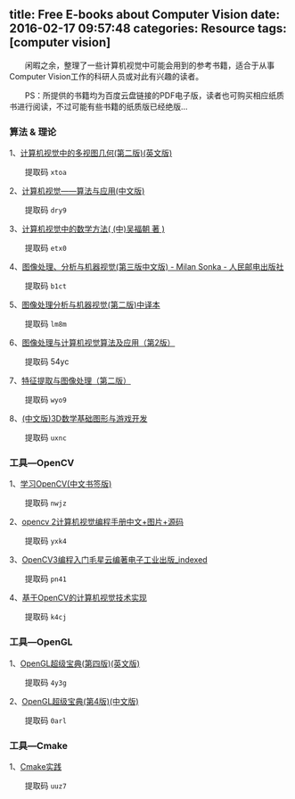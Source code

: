 title: Free E-books about Computer Vision
date: 2016-02-17 09:57:48
categories: Resource
tags: [computer vision]
---

　　闲暇之余，整理了一些计算机视觉中可能会用到的参考书籍，适合于从事Computer Vision工作的科研人员或对此有兴趣的读者。

　　PS：所提供的书籍均为百度云盘链接的PDF电子版，读者也可购买相应纸质书进行阅读，不过可能有些书籍的纸质版已经绝版…

<!--more-->

### **算法 & 理论**

1、[计算机视觉中的多视图几何(第二版)(英文版)](http://pan.baidu.com/share/init?shareid=3176666903&uk=2721811477)

　　提取码 `xtoa`

2、[计算机视觉——算法与应用(中文版)](http://pan.baidu.com/share/init?shareid=3187053889&uk=2721811477)

　　提取码 `dry9`

3、[计算机视觉中的数学方法( (中)吴福朝 著 )](http://pan.baidu.com/share/init?shareid=3192143369&uk=2721811477)

　　提取码 `etx0`

4、[图像处理、分析与机器视觉(第三版中文版) - Milan Sonka - 人民邮电出版社](http://pan.baidu.com/share/init?shareid=3197650442&uk=2721811477)

　　提取码 `b1ct`

5、[图像处理分析与机器视觉(第二版)中译本](http://pan.baidu.com/share/init?shareid=3203499133&uk=2721811477)

　　提取码 `lm8m`

6、[图像处理与计算机视觉算法及应用（第2版）](http://pan.baidu.com/share/init?shareid=3209192231&uk=2721811477)

　　提取码 54yc

7、[特征提取与图像处理（第二版）](http://pan.baidu.com/share/init?shareid=3215652230&uk=2721811477)

　　提取码 `wyo9`

8、[(中文版)3D数学基础图形与游戏开发](http://pan.baidu.com/share/init?shareid=3219819874&uk=2721811477)

　　提取码 `uxnc`

### **工具—OpenCV**

1、[学习OpenCV(中文书签版)](http://pan.baidu.com/share/init?shareid=3241036574&uk=2721811477)

　　提取码 `nwjz`

2、[opencv 2计算机视觉编程手册中文+图片+源码](http://pan.baidu.com/share/init?shareid=3244596325&uk=2721811477)

　　提取码 `yxk4`

3、[OpenCV3编程入门毛星云编著电子工业出版_indexed](http://pan.baidu.com/share/init?shareid=3249842237&uk=2721811477)

　　提取码 `pn41`

4、[基于OpenCV的计算机视觉技术实现](http://pan.baidu.com/share/init?shareid=3253463046&uk=2721811477)

　　提取码 `k4cj`

### **工具—OpenGL**

1、[OpenGL超级宝典(第四版)(英文版)](http://pan.baidu.com/share/init?shareid=3265169338&uk=2721811477)

　　提取码 `4y3g`

2、[OpenGL超级宝典(第4版)(中文版)](http://pan.baidu.com/share/init?shareid=3267545270&uk=2721811477)

　　提取码 `0arl`

### **工具—Cmake**

1、[Cmake实践](http://pan.baidu.com/share/init?shareid=3270264808&uk=2721811477)

　　提取码 `uuz7`
